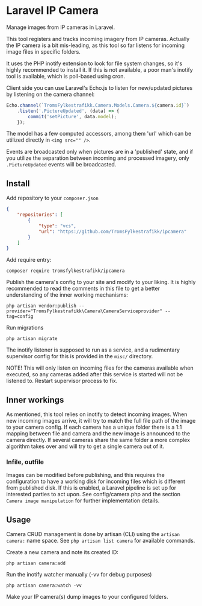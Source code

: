 # Laravel IP Camera

Manage images from IP cameras in Laravel.

This tool registers and tracks incoming imagery from IP cameras.
Actually the IP camera is a bit mis-leading, as this tool so far
listens for incoming image files in specific folders.

It uses the PHP inotify extension to look for file system changes, so
it's highly recommended to install it. If this is not available, a
poor man's inotify tool is available, which is poll-based using
cron.

Client side you can use Laravel's Echo.js to listen for new/updated
pictures by listening on the camera channel:

```javascript
Echo.channel(`TromsFylkestrafikk.Camera.Models.Camera.${camera.id}`)
    .listen('.PictureUpdated', (data) => {
        commit('setPicture', data.model);
    });
```

The model has a few computed accessors, among them 'url' which can be
utilized directly in `<img src="" />`.

Events are broadcasted only when pictures are in a 'published' state,
and if you utilize the separation between incoming and processed imagery, only
`.PictureUpdated` events will be broadcasted.

## Install

Add repository to your `composer.json`
```json
{
    "repositories": [
        {
            "type": "vcs",
            "url": "https://github.com/TromsFylkestrafikk/ipcamera"
        }
    ]
}
```

Add require entry:
```shell
composer require tromsfylkestrafikk/ipcamera
```

Publish the camera's config to your site and modify to your liking. It
is highly recommended to read the comments in this file to get a
better understanding of the inner working mechanisms:
```shell
php artisan vendor:publish --provider="TromsFylkestrafikk\Camera\CameraServiceprovider" --tag=config
```

Run migrations
```shell
php artisan migrate
```

The inotify listener is supposed to run as a service, and a
rudimentary supervisor config for this is provided in the `misc/`
directory.

NOTE! This will only listen on incoming files for the cameras
available when executed, so any cameras added after this service is
started will not be listened to.  Restart supervisor process to fix.

## Inner workings

As mentioned, this tool relies on inotify to detect incoming images.
When new incoming images arrive, it will try to match the full file
path of the image to your camera config. If each camera has a unique
folder there is a 1:1 mapping between file and camera and the new
image is announced to the camera directly.  If several cameras share
the same folder a more complex algorithm takes over and will try to
get a single camera out of it.

### Infile, outfile

Images can be modified before publishing, and this requires the
configuration to have a working disk for incoming files which is
different from published disk. If this is enabled, a Laravel pipeline
is set up for interested parties to act upon. See config/camera.php
and the section `Camera image manipulation` for further implementation
details.

## Usage

Camera CRUD management is done by artisan (CLI) using the `artisan
camera:` name space. See `php artisan list camera` for available
commands.

Create a new camera and note its created ID:
```shell
php artisan camera:add
```

Run the inotify watcher manually (-vv for debug purposes)
```shell
php artisan camera:watch -vv
```

Make your IP camera(s) dump images to your configured folders.

